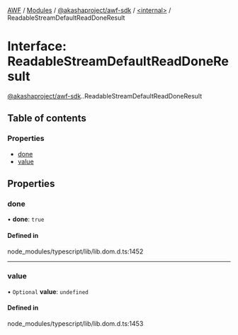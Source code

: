[AWF](../README.md) / [Modules](../modules.md) / [@akashaproject/awf-sdk](../modules/akashaproject_awf_sdk.md) / [<internal\>](../modules/akashaproject_awf_sdk._internal_.md) / ReadableStreamDefaultReadDoneResult

# Interface: ReadableStreamDefaultReadDoneResult

[@akashaproject/awf-sdk](../modules/akashaproject_awf_sdk.md).[<internal>](../modules/akashaproject_awf_sdk._internal_.md).ReadableStreamDefaultReadDoneResult

## Table of contents

### Properties

- [done](akashaproject_awf_sdk._internal_.ReadableStreamDefaultReadDoneResult.md#done)
- [value](akashaproject_awf_sdk._internal_.ReadableStreamDefaultReadDoneResult.md#value)

## Properties

### done

• **done**: ``true``

#### Defined in

node_modules/typescript/lib/lib.dom.d.ts:1452

___

### value

• `Optional` **value**: `undefined`

#### Defined in

node_modules/typescript/lib/lib.dom.d.ts:1453
